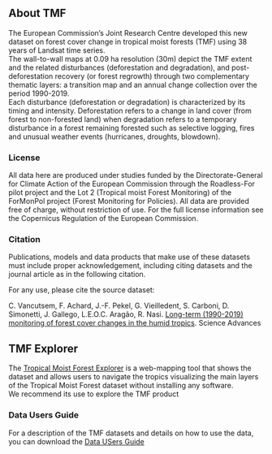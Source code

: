 
## About TMF
The European Commission’s Joint Research Centre developed this new dataset on forest cover change in tropical moist forests (TMF) using 38 years of Landsat time series.  
The wall-to-wall maps at 0.09 ha resolution (30m) depict the TMF extent and the related disturbances (deforestation and degradation), and post-deforestation recovery (or forest regrowth) through two complementary thematic layers: a transition map and an annual change collection over the period 1990-2019.  
Each disturbance (deforestation or degradation) is characterized by its timing and intensity.
Deforestation refers to a change in land cover (from forest to non-forested land) when degradation refers to a temporary disturbance in a forest remaining forested such as selective logging, fires and unusual weather events (hurricanes, droughts, blowdown).  

### License
All data here are produced under studies funded by the Directorate-General for Climate Action of the European Commission through the Roadless-For pilot project and the Lot 2 (Tropical moist Forest Monitoring) of the ForMonPol project (Forest Monitoring for Policies). All data are provided free of charge, without restriction of use. For the full license information see the Copernicus Regulation of the European Commission.

### Citation
Publications, models and data products that make use of these datasets must include proper acknowledgement, including citing datasets and the journal article as in the following citation.

For any use, please cite the source dataset:  

C. Vancutsem, F. Achard, J.-F. Pekel, G. Vieilledent, S. Carboni, D. Simonetti, J. Gallego, L.E.O.C. Aragão, R. Nasi. [Long-term (1990-2019) monitoring of forest cover changes in the humid tropics](https://doi.org/10.1126/sciadv.abe1603). Science Advances


## TMF Explorer
The [Tropical Moist Forest Explorer](https://forobs.jrc.ec.europa.eu/TMF/) is a web-mapping tool that shows the dataset and allows users to navigate the tropics visualizing the main layers of the Tropical Moist Forest dataset without installing any software.  
We recommend its use to explore the TMF product


### Data Users Guide
For a description of the TMF datasets and details on how to use the data, you can download the [Data USers Guide](https://forobs.jrc.ec.europa.eu/TMF/download/TMF_DataUsersGuide_vf.pdf) 